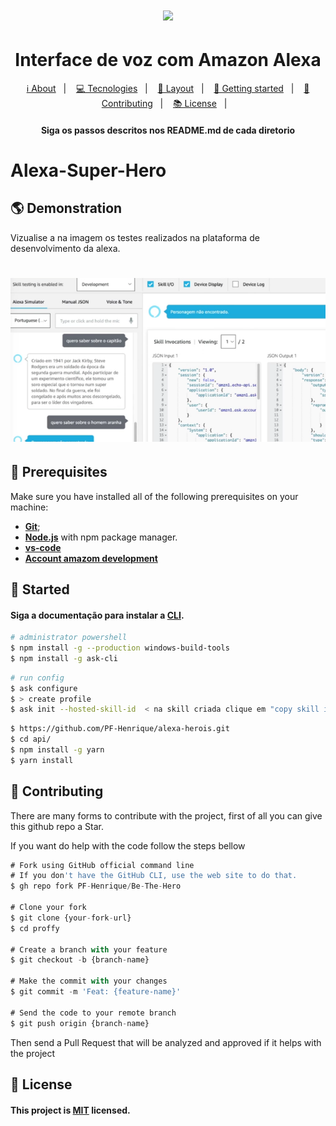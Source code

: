 <h1 align="center">
    <img  src="https://github.com/PF-Henrique/alexa-herois/blob/master/.docs/index.png" />
</h1>

<h1 align='center'>Interface de voz com Amazon Alexa</h1>

<p align="center">
  <a href="#-about-project">ℹ️ About</a>&nbsp;&nbsp;&nbsp;|&nbsp;&nbsp;&nbsp;
  <a href="#-tecnologias-and-packages">💻 Tecnologies</a>&nbsp;&nbsp;&nbsp;|&nbsp;&nbsp;&nbsp;
  <a href="#-layout">🔖 Layout</a>&nbsp;&nbsp;&nbsp;|&nbsp;&nbsp;&nbsp;
  <a href="#-getting-started">🚀 Getting started</a>&nbsp;&nbsp;&nbsp;|&nbsp;&nbsp;&nbsp;
  <a href="#-Contributing">🤝 Contributing</a>&nbsp;&nbsp;&nbsp;|&nbsp;&nbsp;&nbsp;
  <a href="#-license">📚 License</a>&nbsp;&nbsp;&nbsp;|&nbsp;&nbsp;&nbsp;  
</p>

<h4 align="center">
     Siga os passos descritos nos README.md de cada diretorio
</h4>

# Alexa-Super-Hero

## 🌎 Demonstration
Vizualise a na imagem os testes realizados na plataforma de desenvolvimento da alexa.
<h1 align="center">
    <img src="https://github.com/AnGaIs/Amazon-Alexa/blob/master/docs/test.png" />
</h1>


## 🧰 Prerequisites
Make sure you have installed all of the following prerequisites on your machine:
* **[Git](https://git-scm.com/downloads)**;
* **[Node.js](https://nodejs.org/en/download/)** with npm package manager.
* **[vs-code](https://code.visualstudio.com/)** 
* **[Account amazom development](https://developer.amazon.com/)** 


## 🔧 Started

#### Siga a documentação para instalar a **[CLI](https://developer.amazon.com/en-US/docs/alexa/smapi/quick-start-alexa-skills-kit-command-line-interface.html)**.

```sh
# administrator powershell
$ npm install -g --production windows-build-tools
$ npm install -g ask-cli
```

```sh
# run config
$ ask configure
$ > create profile
$ ask init --hosted-skill-id  < na skill criada clique em "copy skill id" e cole o id aqui>
```

```sh
$ https://github.com/PF-Henrique/alexa-herois.git
$ cd api/
$ npm install -g yarn
$ yarn install
```



## 🤝 Contributing
There are many forms to contribute with the project, first of all you can give this github repo a Star.

If you want do help with the code follow the steps bellow

```ts
# Fork using GitHub official command line
# If you don't have the GitHub CLI, use the web site to do that.
$ gh repo fork PF-Henrique/Be-The-Hero

# Clone your fork
$ git clone {your-fork-url}
$ cd proffy

# Create a branch with your feature
$ git checkout -b {branch-name}

# Make the commit with your changes
$ git commit -m 'Feat: {feature-name}'

# Send the code to your remote branch
$ git push origin {branch-name}
```

Then send a Pull Request that will be analyzed and approved if it helps with the project



## 📝 License
#### This project is [MIT](LICENSE) licensed. 

